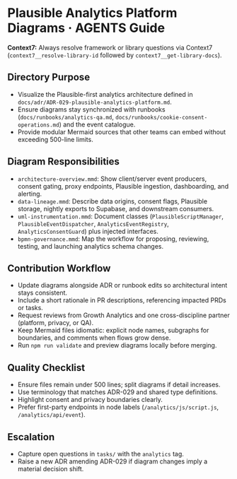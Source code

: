 # Plausible Analytics Platform Diagrams · AGENTS Guide

**Context7:** Always resolve framework or library questions via Context7 (`context7__resolve-library-id` followed by `context7__get-library-docs`).
## Directory Purpose
- Visualize the Plausible-first analytics architecture defined in `docs/adr/ADR-029-plausible-analytics-platform.md`.
- Ensure diagrams stay synchronized with runbooks (`docs/runbooks/analytics-qa.md`, `docs/runbooks/cookie-consent-operations.md`) and the event catalogue.
- Provide modular Mermaid sources that other teams can embed without exceeding 500-line limits.

## Diagram Responsibilities
- `architecture-overview.mmd`: Show client/server event producers, consent gating, proxy endpoints, Plausible ingestion, dashboarding, and alerting.
- `data-lineage.mmd`: Describe data origins, consent flags, Plausible storage, nightly exports to Supabase, and downstream consumers.
- `uml-instrumentation.mmd`: Document classes (`PlausibleScriptManager`, `PlausibleEventDispatcher`, `AnalyticsEventRegistry`, `AnalyticsConsentGuard`) plus injected interfaces.
- `bpmn-governance.mmd`: Map the workflow for proposing, reviewing, testing, and launching analytics schema changes.

## Contribution Workflow
- Update diagrams alongside ADR or runbook edits so architectural intent stays consistent.
- Include a short rationale in PR descriptions, referencing impacted PRDs or tasks.
- Request reviews from Growth Analytics and one cross-discipline partner (platform, privacy, or QA).
- Keep Mermaid files idiomatic: explicit node names, subgraphs for boundaries, and comments when flows grow dense.
- Run `npm run validate` and preview diagrams locally before merging.

## Quality Checklist
- Ensure files remain under 500 lines; split diagrams if detail increases.
- Use terminology that matches ADR-029 and shared type definitions.
- Highlight consent and privacy boundaries clearly.
- Prefer first-party endpoints in node labels (`/analytics/js/script.js`, `/analytics/api/event`).

## Escalation
- Capture open questions in `tasks/` with the `analytics` tag.
- Raise a new ADR amending ADR-029 if diagram changes imply a material decision shift.
